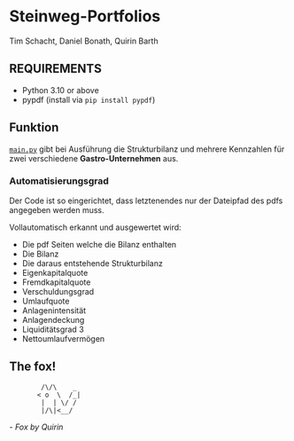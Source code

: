 # Steinweg-Portfolios
Tim Schacht, Daniel Bonath, Quirin Barth


## REQUIREMENTS

- Python 3.10 or above
- pypdf (install via `pip install pypdf`)


## Funktion

[`main.py`](main.py) gibt bei Ausführung die Strukturbilanz und mehrere Kennzahlen für zwei verschiedene **Gastro-Unternehmen** aus.

### Automatisierungsgrad
Der Code ist so eingerichtet, dass letztenendes nur der Dateipfad des pdfs angegeben werden muss.

Vollautomatisch erkannt und ausgewertet wird:
- Die pdf Seiten welche die Bilanz enthalten
- Die Bilanz
- Die daraus entstehende Strukturbilanz
- Eigenkapitalquote
- Fremdkapitalquote
- Verschuldungsgrad
- Umlaufquote
- Anlagenintensität
- Anlagendeckung
- Liquiditätsgrad 3
- Nettoumlaufvermögen


## The fox!
```
        /\/\    _
       < o  \  /_|
        |  | \/ /
        |/\|<__/
```
*- Fox by Quirin*
